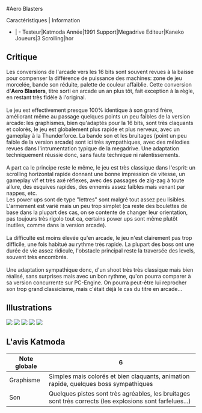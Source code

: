 #Aero Blasters

Caractéristiques | Information
- | -
Testeur|Katmoda
Année|1991
Support|Megadrive
Editeur|Kaneko
Joueurs|3
Scrolling|hor

## Critique
Les conversions de l'arcade vers les 16 bits sont souvent revues à la baisse pour compenser la différence de puissance des machines: zone de jeu morcelée, bande son réduite, palette de couleur affaiblie. Cette conversion d'<b>Aero Blasters</b>, titre sorti en arcade un an plus tôt, fait exception à la règle, en restant très fidèle à l'original.<br/><br/>Le jeu est effectivement presque 100% identique à son grand frère, améliorant même au passage quelques points un peu faibles de la version arcade: les graphismes, bien qu'adaptés pour la 16 bits, sont très claquants et colorés, le jeu est globalement plus rapide et plus nerveux, avec un gameplay à la Thunderforce. La bande son et les bruitages (point un peu faible de la version arcade) sont ici très sympathiques, avec des mélodies revues dans l'intrumentation typique de la megadrive. Une adaptation techniquement réussie donc, sans faute technique ni ralentissements.<br/><br/>A part ca le principe reste le même, le jeu est très classique dans l'esprit: un scrolling horizontal rapide donnant une bonne impression de vitesse, un gameplay vif et très axé réflexes, avec des passages de zig-zag à toute allure, des esquives rapides, des ennemis assez faibles mais venant par nappes, etc.<br/>Les power ups sont de type "lettres" sont malgré tout assez peu lisibles. L'armement est varié mais un peu trop simplet (ca reste des boulettes de base dans la plupart des cas, on se contente de changer leur orientation, pas toujours très rigolo tout ca, certains power ups sont même plutôt inutiles, comme dans la version arcade). <br/><br/>La difficulté est moins élevée qu'en arcade, le jeu n'est clairement pas trop difficile, une fois habitué au rythme très rapide. La plupart des boss ont une durée de vie assez ridicule, l'obstacle principal reste la traversée des levels, souvent très encombrés.<br/><br/>Une adaptation sympathique donc, d'un shoot très très classique mais bien réalisé, sans surprises mais avec un bon rythme, qu'on pourra comparer à sa version concurrente sur PC-Engine. On pourra peut-être lui reprocher son trop grand classicisme, mais c'était déjà le cas du titre en arcade...

## Illustrations
![](http://www.shmup.com/images/thumbs/aeroblasters.jpg)
![](http://www.shmup.com/images/thumbs/aeroblasters-2.jpg)
![](http://www.shmup.com/images/thumbs/img_fiche_3_160.jpg)
![](http://www.shmup.com/images/thumbs/img_fiche_4_160.jpg)
![](http://www.shmup.com/images/thumbs/)

## L'avis Katmoda
Note globale|6
-|-
Graphisme|Simples mais colorés et bien claquants, animation rapide, quelques boss sympathiques
Son|Quelques pistes sont très agréables, les bruitages sont très corrects (les explosions sont farfelues...)
